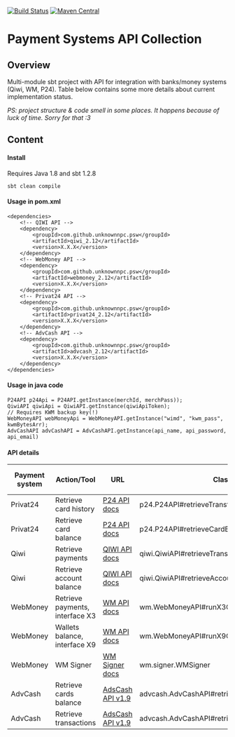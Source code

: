 [![Build Status](https://travis-ci.org/UnknownNPC/payment-systems-api-collection.svg?branch=master)](https://travis-ci.org/UnknownNPC/payment-systems-api-collection)
[![Maven Central](https://maven-badges.herokuapp.com/maven-central/com.github.unknownnpc.psw/api_2.12/badge.svg)](https://maven-badges.herokuapp.com/maven-central/com.github.unknownnpc.psw/api_2.12)

Payment Systems API Collection
=====================

## Overview
Multi-module sbt project with API for integration with banks/money systems (Qiwi, WM, P24).
Table below contains some more details about current implementation status.

_PS: project structure & code smell in some places. It happens because of luck of time. Sorry for that :3_

## Content
 
#### Install  
Requires Java 1.8 and sbt 1.2.8
```
sbt clean compile
```

#### Usage in pom.xml
```
<dependencies>
    <!-- QIWI API -->
    <dependency>
        <groupId>com.github.unknownnpc.psw</groupId>
        <artifactId>qiwi_2.12</artifactId>
        <version>X.X.X</version>
    </dependency>
    <!-- WebMoney API -->
    <dependency>
        <groupId>com.github.unknownnpc.psw</groupId>
        <artifactId>webmoney_2.12</artifactId>
        <version>X.X.X</version>
    </dependency>
    <!-- Privat24 API -->
    <dependency>
        <groupId>com.github.unknownnpc.psw</groupId>
        <artifactId>privat24_2.12</artifactId>
        <version>X.X.X</version>
    </dependency>
    <!-- AdvCash API -->
    <dependency>
        <groupId>com.github.unknownnpc.psw</groupId>
        <artifactId>advcash_2.12</artifactId>
        <version>X.X.X</version>
    </dependency>
</dependencies>
```
#### Usage in java code
```
P24API p24Api = P24API.getInstance(merchId, merchPass));
QiwiAPI qiwiApi = QiwiAPI.getInstance(qiwiApiToken);
// Requires KWM backup key(!)
WebMoneyAPI webMoneyApi = WebMoneyAPI.getInstance("wimd", "kwm_pass", kwmBytesArr);   
AdvCashAPI advCashAPI = AdvCashAPI.getInstance(api_name, api_password, api_email)     
```

#### API details
| Payment system  | Action/Tool | URL | Class | Check on live data|
| ------------- | ------------- |------|-------|------|
| Privat24  | Retrieve card history | [P24 API docs](https://api.privatbank.ua/#p24/orders) | p24.P24API#retrieveTransferHistory| _Yes_ |
| Privat24  | Retrieve card balance | [P24 API docs](https://api.privatbank.ua/#p24/balance) | p24.P24API#retrieveCardBalance| _Yes_ |
| Qiwi  | Retrieve payments |[QIWI API docs](https://developer.qiwi.com/ru/qiwi-wallet-personal/#payments_list)| qiwi.QiwiAPI#retrieveTransferHistory | _Partially_ |
| Qiwi  | Retrieve account balance |[QIWI API docs](https://developer.qiwi.com/ru/qiwi-wallet-personal/#balances_list)| qiwi.QiwiAPI#retrieveAccountBalance | _Yes_ |
| WebMoney  | Retrieve payments, interface X3  |[WM API docs](https://wiki.webmoney.ru/projects/webmoney/wiki/%D0%98%D0%BD%D1%82%D0%B5%D1%80%D1%84%D0%B5%D0%B9%D1%81_X3)| wm.WebMoneyAPI#runX3Command | _Partially_ |
| WebMoney  | Wallets balance, interface X9  |[WM API docs](https://wiki.webmoney.ru/projects/webmoney/wiki/%D0%98%D0%BD%D1%82%D0%B5%D1%80%D1%84%D0%B5%D0%B9%D1%81_X9)| wm.WebMoneyAPI#runX9Command | _Partially_ |
| WebMoney  | WM Signer  |[WM Signer docs](https://wiki.wmtransfer.com/projects/webmoney/wiki/WMSigner)| wm.signer.WMSigner | _Yes_ |
| AdvCash  | Retrieve cards balance | [AdsCash API v1.9](https://www.google.com/url?sa=t&rct=j&q=&esrc=s&source=web&cd=2&cad=rja&uact=8&ved=2ahUKEwikuuqs5pnlAhXGR5oKHaUXBp8QFjABegQIBBAC&url=https%3A%2F%2Fadvcash.com%2Ffiles%2Fdocuments%2Fadvcash.merchantapi-1.9_en.pdf&usg=AOvVaw1Xyjhrk61SUA-Rd4vl0_63) | advcash.AdvCashAPI#retrieveBalancePerWallets | _Yes_ |
| AdvCash | Retrieve transactions | [AdsCash API v1.9](https://www.google.com/url?sa=t&rct=j&q=&esrc=s&source=web&cd=2&cad=rja&uact=8&ved=2ahUKEwikuuqs5pnlAhXGR5oKHaUXBp8QFjABegQIBBAC&url=https%3A%2F%2Fadvcash.com%2Ffiles%2Fdocuments%2Fadvcash.merchantapi-1.9_en.pdf&usg=AOvVaw1Xyjhrk61SUA-Rd4vl0_63) | advcash.AdvCashAPI#retrieveTransactionsHistory | _Partially_ |
